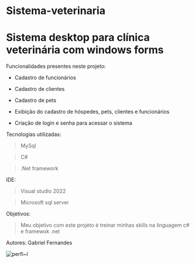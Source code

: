 # Sistema-veterinaria
<h1 align text="center">Sistema desktop para clínica veterinária com windows forms</h1>

Funcionalidades presentes neste projeto:

* Cadastro de funcionários

* Cadastro de clientes

* Cadastro de pets

* Exibição do cadastro de hóspedes, pets, clientes e funcionários

* Criação de login e senha para acessar o sistema

Tecnologias utilizadas:
> MySql

> C#

> .Net framework

IDE:
> Visual studio 2022

> Microsoft sql server

Objetivos:
> Meu objetivo com este projeto é treinar minhas skills na linguagem c# e framewok .net

Autores: Gabriel Fernandes

![perfi~l](https://user-images.githubusercontent.com/78943619/178086063-ae310069-3283-454d-a297-7fd1c6c6c0a4.jpg)
